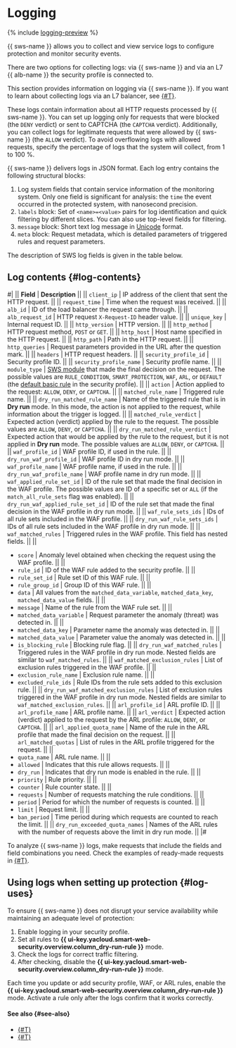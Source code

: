 # Logging

{% include [logging-preview](../../_includes/smartwebsecurity/logging-preview.md) %}

{{ sws-name }} allows you to collect and view service logs to configure protection and monitor security events.

There are two options for collecting logs: via {{ sws-name }} and via an L7 {{ alb-name }} the security profile is connected to.

This section provides information on logging via {{ sws-name }}. If you want to learn about collecting logs via an L7 balancer, see [{#T}](../operations/configure-logging-alb.md).

These logs contain information about all HTTP requests processed by {{ sws-name }}. You can set up logging only for requests that were blocked (the `DENY` verdict) or sent to CAPTCHA (the `CAPTCHA` verdict). Additionally, you can collect logs for legitimate requests that were allowed by {{ sws-name }} (the `ALLOW` verdict). To avoid overflowing logs with allowed requests, specify the percentage of logs that the system will collect, from 1 to 100 %.

{{ sws-name }} delivers logs in JSON format. Each log entry contains the following structural blocks: 

1. Log system fields that contain service information of the monitoring system. Only one field is significant for analysis: the `time` the event occurred in the protected system, with nanosecond precision.
1. `labels` block: Set of `<name>=<value>` pairs for log identification and quick filtering by different slices. You can also use top-level fields for filtering.
1. `message` block: Short text log message in [Unicode](https://wikipedia.org/wiki/Unicode) format.
1. `meta` block: Request metadata, which is detailed parameters of triggered rules and request parameters.
   
The description of SWS log fields is given in the table below. 

## Log contents {#log-contents}

#|
|| **Field** | **Description** ||
|| `client_ip` | IP address of the client that sent the HTTP request. ||
|| `request_time` | Time when the request was received. ||
|| `alb_id` | ID of the load balancer the request came through. ||
|| `alb_request_id` | HTTP request `X-Request-ID` header value. ||
|| `unique_key` | Internal request ID. ||
|| `http_version` | HTTP version. ||
|| `http_method` | HTTP request method, `POST` or `GET`. ||
|| `http_host` | Host name specified in the HTTP request. ||
|| `http_path` | Path in the HTTP request. ||
|| `http_queries` | Request parameters provided in the URL after the question mark. ||
|| `headers` | HTTP request headers. ||
|| `security_profile_id` | Security profile ID. ||
|| `security_profile_name` | Security profile name. ||
|| `module_type` | [SWS module](index.md) that made the final decision on the request. The possible values are `RULE_CONDITION`, `SMART_PROTECTION`, `WAF`, `ARL`, or `DEFAULT` (the [default basic rule](rules.md#base-rules) in the security profile). ||
|| `action` | Action applied to the request: `ALLOW`, `DENY`, or `CAPTCHA`. ||
|| `matched_rule_name` | Triggered rule name. ||
|| `dry_run_matched_rule_name` | Name of the triggered rule that is in **Dry run** mode. In this mode, the action is not applied to the request, while information about the trigger is logged. ||
|| `matched_rule_verdict` | Expected action (verdict) applied by the rule to the request. The possible values are `ALLOW`, `DENY`, or `CAPTCHA`. ||
|| `dry_run_matched_rule_verdict` | Expected action that would be applied by the rule to the request, but it is not applied in **Dry run** mode. The possible values are `ALLOW`, `DENY`, or `CAPTCHA`. ||
|| `waf_profile_id` | WAF profile ID, if used in the rule. ||
|| `dry_run_waf_profile_id` | WAF profile ID in dry run mode. ||
|| `waf_profile_name` | WAF profile name, if used in the rule. ||
|| `dry_run_waf_profile_name` | WAF profile name in dry run mode. ||
|| `waf_applied_rule_set_id` | ID of the rule set that made the final decision in the WAF profile. The possible values are ID of a specific set or `ALL` (if the `match_all_rule_sets` flag was enabled). ||
|| `dry_run_waf_applied_rule_set_id` | ID of the rule set that made the final decision in the WAF profile in dry run mode. ||
|| `waf_rule_sets_ids` | IDs of all rule sets included in the WAF profile. ||
|| `dry_run_waf_rule_sets_ids` | IDs of all rule sets included in the WAF profile in dry run mode. ||
|| `waf_matched_rules` | Triggered rules in the WAF profile. This field has nested fields. ||
||
* `score` | Anomaly level obtained when checking the request using the WAF profile. ||
|| 
* `rule_id` | ID of the WAF rule added to the security profile. ||
|| 
* `rule_set_id` | Rule set ID of this WAF rule. ||
|| 
* `rule_group_id` | Group ID of this WAF rule. ||
|| 
* `data` | All values ​​from the `matched_data_variable`, `matched_data_key`, `matched_data_value` fields. ||
|| 
* `message` | Name of the rule from the WAF rule set. ||
|| 
* `matched_data_variable` | Request parameter the anomaly (threat) was detected in. ||
|| 
* `matched_data_key` | Parameter name the anomaly was detected in. ||
|| 
* `matched_data_value` | Parameter value the anomaly was detected in. ||
|| 
* `is_blocking_rule` | Blocking rule flag. ||
|| `dry_run_waf_matched_rules` | Triggered rules in the WAF profile in dry run mode. Nested fields are similar to `waf_matched_rules`. ||
|| `waf_matched_exclusion_rules` | List of exclusion rules triggered in the WAF profile. ||
|| 
* `exclusion_rule_name` | Exclusion rule name. ||
|| 
* `excluded_rule_ids` | Rule IDs from the rule sets added to this exclusion rule. ||
|| `dry_run_waf_matched_exclusion_rules` | List of exclusion rules triggered in the WAF profile in dry run mode. Nested fields are similar to `waf_matched_exclusion_rules`. ||
|| `arl_profile_id` | ARL profile ID. ||
|| `arl_profile_name` | ARL profile name. ||
|| `arl_verdict` | Expected action (verdict) applied to the request by the ARL profile: `ALLOW`, `DENY`, or `CAPTCHA`. ||
|| `arl_applied_quota_name` | Name of the rule in the ARL profile that made the final decision on the request. ||
|| `arl_matched_quotas` | List of rules in the ARL profile triggered for the request. ||
|| 
* `quota_name` | ARL rule name. ||
|| 
* `allowed` | Indicates that this rule allows requests. ||
|| 
* `dry_run` | Indicates that dry run mode is enabled in the rule. ||
|| 
* `priority` | Rule priority. ||
|| 
* `counter` | Rule counter state. ||
|| 
* `requests` | Number of requests matching the rule conditions. ||
|| 
* `period` | Period for which the number of requests is counted. ||
|| 
* `limit` | Request limit. ||
|| 
* `ban_period` | Time period during which requests are counted to reach the limit. ||
|| `dry_run_exceeded_quota_names` | Names of the ARL rules with the number of requests above the limit in dry run mode. ||
|#

To analyze {{ sws-name }} logs, make requests that include the fields and field combinations you need. Check the examples of ready-made requests in [{#T}](../operations/configure-logging.md#filtration).

## Using logs when setting up protection {#log-uses}

To ensure {{ sws-name }} does not disrupt your service availability while maintaining an adequate level of protection:

1. Enable logging in your security profile.
1. Set all rules to **{{ ui-key.yacloud.smart-web-security.overview.column_dry-run-rule }}** mode.
1. Check the logs for correct traffic filtering.
1. After checking, disable the **{{ ui-key.yacloud.smart-web-security.overview.column_dry-run-rule }}** mode.

Each time you update or add security profile, WAF, or ARL rules, enable the **{{ ui-key.yacloud.smart-web-security.overview.column_dry-run-rule }}** mode. Activate a rule only after the logs confirm that it works correctly.

#### See also {#see-also}

* [{#T}](../operations/configure-logging.md)
* [{#T}](../tutorials/sws-basic-protection.md)